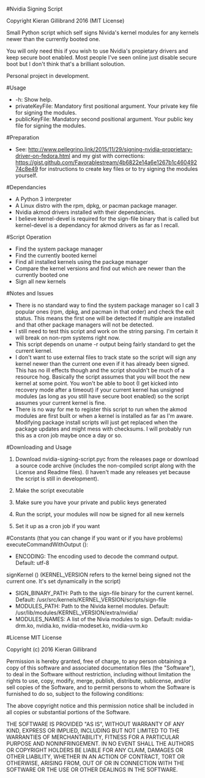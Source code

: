 #Nvidia Signing Script

Copyright Kieran Gillibrand 2016 (MIT License)

Small Python script which self signs Nivida's kernel modules for any kernels newer than the currently booted one.

You will only need this if you wish to use Nvidia's propietary drivers and keep secure boot enabled. Most people I've seen online just disable secure boot but I don't think that's a brilliant soloution.

Personal project in development.

#Usage
- -h: Show help.
- privateKeyFile: Mandatory first positional argument. Your private key file for signing the modules.
- publicKeyFile: Mandatory second positional argument. Your public key file for signing the modules.

#Preparation
- See: http://www.pellegrino.link/2015/11/29/signing-nvidia-proprietary-driver-on-fedora.html and my gist with corrections: https://gist.github.com/Favorablestream/4b6822e14a6e1267b1c46049274c8e49 for instructions to create key files or to try signing the modules yourself.

#Dependancies
- A Python 3 interpreter
- A Linux distro with the rpm, dpkg, or pacman package manager.
- Nvidia akmod drivers installed with their dependancies.
- I believe kernel-devel is required for the sign-file binary that is called but kernel-devel is a dependancy for akmod drivers as far as I recall.

#Script Operation
- Find the system package manager
- Find the currently booted kernel
- Find all installed kernels using the package manager
- Compare the kernel versions and find out which are newer than the currently booted one
- Sign all new kernels

#Notes and Issues
- There is no standard way to find the system package manager so I call 3 popular ones (rpm, dpkg, and pacman in that order) and check the exit status. This means the first one will be detected if multiple are installed and that other package managers will not be detected.
- I still need to test this script and work on the string parsing. I'm certain it will break on non-rpm systems right now.
- This script depends on uname -r output being fairly standard to get the current kernel.
- I don't want to use external files to track state so the script will sign any kernel newer than the current one even if it has already been signed. This has no ill effects though and the script shouldn't be much of a resource hog. Basically the script assumes that you will boot the new kernel at some point. You won't be able to boot (I get kicked into recovery mode after a timeout) if your current kernel has unsigned modules (as long as you still have secure boot enabled) so the script assumes your current kernel is fine.
- There is no way for me to register this script to run when the akmod modules are first built or when a kernel is installed as far as I'm aware. Modifying package install scripts will just get replaced when the package updates and might mess with checksums. I will probably run this as a cron job maybe once a day or so.

#Downloading and Usage

1. Download nvidia-signing-script.pyc from the releases page or download a source code archive (includes the non-compiled script along with the License and Readme files). (I haven't made any releases yet because the script is still in development).

2. Make the script executable

3. Make sure you have your private and public keys generated

4. Run the script, your modules will now be signed for all new kernels

5. Set it up as a cron job if you want

#Constants (that you can change if you want or if you have problems)
executeCommandWithOutput ():
- ENCODING: The encoding used to decode the command output. Default: utf-8

signKernel () (KERNEL_VERSION refers to the kernel being signed not the current one. It's set dynamically in the script)
- SIGN_BINARY_PATH: Path to the sign-file binary for the current kernel. Default: /usr/src/kernels/KERNEL_VERSION/scripts/sign-file
- MODULES_PATH: Path to the Nivida kernel modules. Default: /usr/lib/modules/KERNEL_VERSION/extra/nvidia/
- MODULES_NAMES: A list of the Nivia modules to sign. Default: nvidia-drm.ko, nvidia.ko, nvidia-modeset.ko, nvidia-uvm.ko

#License
MIT License

Copyright (c) 2016 Kieran Gillibrand

Permission is hereby granted, free of charge, to any person obtaining a copy
of this software and associated documentation files (the "Software"), to deal
in the Software without restriction, including without limitation the rights
to use, copy, modify, merge, publish, distribute, sublicense, and/or sell
copies of the Software, and to permit persons to whom the Software is
furnished to do so, subject to the following conditions:

The above copyright notice and this permission notice shall be included in all
copies or substantial portions of the Software.

THE SOFTWARE IS PROVIDED "AS IS", WITHOUT WARRANTY OF ANY KIND, EXPRESS OR
IMPLIED, INCLUDING BUT NOT LIMITED TO THE WARRANTIES OF MERCHANTABILITY,
FITNESS FOR A PARTICULAR PURPOSE AND NONINFRINGEMENT. IN NO EVENT SHALL THE
AUTHORS OR COPYRIGHT HOLDERS BE LIABLE FOR ANY CLAIM, DAMAGES OR OTHER
LIABILITY, WHETHER IN AN ACTION OF CONTRACT, TORT OR OTHERWISE, ARISING FROM,
OUT OF OR IN CONNECTION WITH THE SOFTWARE OR THE USE OR OTHER DEALINGS IN THE
SOFTWARE.
